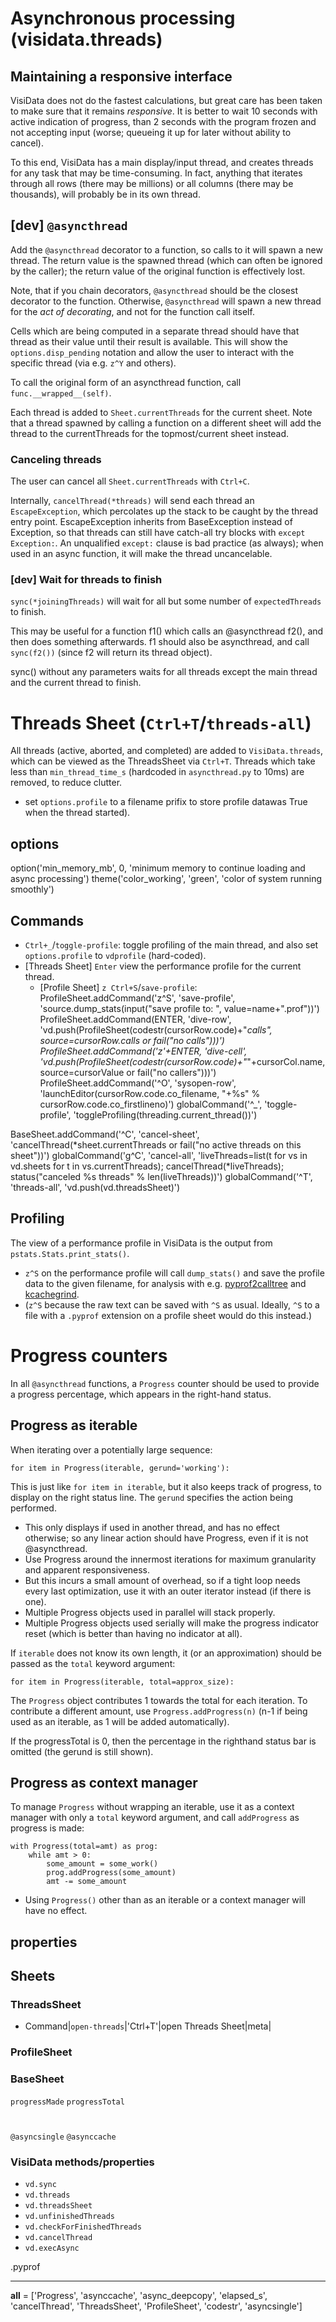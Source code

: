 # Asynchronous processing (visidata.threads)

## Maintaining a responsive interface

VisiData does not do the fastest calculations, but great care has been taken to make sure that it remains *responsive*.
It is better to wait 10 seconds with active indication of progress, than 2 seconds with the program frozen and not accepting input (worse; queueing it up for later without ability to cancel).

To this end, VisiData has a main display/input thread, and creates threads for any task that may be time-consuming.
In fact, anything that iterates through all rows (there may be millions) or all columns (there may be thousands), will probably be in its own thread.


## [dev] `@asyncthread`

Add the `@asyncthread` decorator to a function, so calls to it will spawn a new thread.
The return value is the spawned thread (which can often be ignored by the caller); the return value of the original function is effectively lost.

Note, that if you chain decorators, `@asyncthread` should be the closest decorator to the function. Otherwise, `@asyncthread` will spawn a new thread for the *act of decorating*, and not for the function call itself.

Cells which are being computed in a separate thread should have that thread as their value until their result is available.
This will show the `options.disp_pending` notation and allow the user to interact with the specific thread (via e.g. `z^Y` and others).

To call the original form of an asyncthread function, call `func.__wrapped__(self)`.

Each thread is added to `Sheet.currentThreads` for the current sheet.
Note that a thread spawned by calling a function on a different sheet will add the thread to the currentThreads for the topmost/current sheet instead.

### Canceling threads

The user can cancel all `Sheet.currentThreads` with `Ctrl+C`.

Internally, `cancelThread(*threads)` will send each thread an `EscapeException`, which percolates up the stack to be caught by the thread entry point.
EscapeException inherits from BaseException instead of Exception, so that threads can still have catch-all try blocks with `except Exception:`.
An unqualified `except:` clause is bad practice (as always); when used in an async function, it will make the thread uncancelable.

### [dev] Wait for threads to finish

`sync(*joiningThreads)` will wait for all but some number of `expectedThreads` to finish.

This may be useful for a function f1() which calls an @asyncthread f2(), and then does something afterwards.  f1 should also be asyncthread, and call `sync(f2())` (since f2 will return its thread object).

sync() without any parameters waits for all threads except the main thread and the current thread to finish.

# Threads Sheet (`Ctrl+T`/`threads-all`)

All threads (active, aborted, and completed) are added to `VisiData.threads`, which can be viewed as the ThreadsSheet via `Ctrl+T`.
Threads which take less than `min_thread_time_s` (hardcoded in `asyncthread.py` to 10ms) are removed, to reduce clutter.

- set `options.profile` to a filename prifix to store profile datawas True when the thread started).

## options
option('min_memory_mb', 0, 'minimum memory to continue loading and async processing')
theme('color_working', 'green', 'color of system running smoothly')

## Commands

- `Ctrl+_`/`toggle-profile`: toggle profiling of the main thread, and also set `options.profile` to `vdprofile` (hard-coded).
- [Threads Sheet] `Enter` view the performance profile for the current thread.
  - [Profile Sheet] `z Ctrl+S`/`save-profile`: 
ProfileSheet.addCommand('z^S', 'save-profile', 'source.dump_stats(input("save profile to: ", value=name+".prof"))')
ProfileSheet.addCommand(ENTER, 'dive-row', 'vd.push(ProfileSheet(codestr(cursorRow.code)+"_calls", source=cursorRow.calls or fail("no calls")))')
ProfileSheet.addCommand('z'+ENTER, 'dive-cell', 'vd.push(ProfileSheet(codestr(cursorRow.code)+"_"+cursorCol.name, source=cursorValue or fail("no callers")))')
ProfileSheet.addCommand('^O', 'sysopen-row', 'launchEditor(cursorRow.code.co_filename, "+%s" % cursorRow.code.co_firstlineno)')
globalCommand('^_', 'toggle-profile', 'toggleProfiling(threading.current_thread())')

BaseSheet.addCommand('^C', 'cancel-sheet', 'cancelThread(*sheet.currentThreads or fail("no active threads on this sheet"))')
globalCommand('g^C', 'cancel-all', 'liveThreads=list(t for vs in vd.sheets for t in vs.currentThreads); cancelThread(*liveThreads); status("canceled %s threads" % len(liveThreads))')
globalCommand('^T', 'threads-all', 'vd.push(vd.threadsSheet)')
## Profiling

The view of a performance profile in VisiData is the output from `pstats.Stats.print_stats()`.

- `z^S` on the performance profile will call `dump_stats()` and save the profile data to the given filename, for analysis with e.g. [pyprof2calltree]() and [kcachegrind]().
- (`z^S` because the raw text can be saved with `^S` as usual.  Ideally, `^S` to a file with a `.pyprof` extension on a profile sheet would do this instead.)

# Progress counters

In all `@asyncthread` functions, a `Progress` counter should be used to provide a progress percentage, which appears in the right-hand status.

## Progress as iterable

When iterating over a potentially large sequence:

    for item in Progress(iterable, gerund='working'):

This is just like `for item in iterable`, but it also keeps track of progress, to display on the right status line.  The `gerund` specifies the action being performed.

- This only displays if used in another thread, and has no effect otherwise; so any linear action should have Progress, even if it is not @asyncthread.
- Use Progress around the innermost iterations for maximum granularity and apparent responsiveness.
- But this incurs a small amount of overhead, so if a tight loop needs every last optimization, use it with an outer iterator instead (if there is one).
- Multiple Progress objects used in parallel will stack properly.
- Multiple Progress objects used serially will make the progress indicator reset (which is better than having no indicator at all).

If `iterable` does not know its own length, it (or an approximation) should be passed as the `total` keyword argument:

    for item in Progress(iterable, total=approx_size):

The `Progress` object contributes 1 towards the total for each iteration.
To contribute a different amount, use `Progress.addProgress(n)` (n-1 if being used as an iterable, as 1 will be added automatically).

If the progressTotal is 0, then the percentage in the righthand status bar is omitted (the gerund is still shown).

## Progress as context manager

To manage `Progress` without wrapping an iterable, use it as a context manager with only a `total` keyword argument, and call `addProgress` as progress is made:

    with Progress(total=amt) as prog:
        while amt > 0:
            some_amount = some_work()
            prog.addProgress(some_amount)
            amt -= some_amount

- Using `Progress()` other than as an iterable or a context manager will have no effect.

## properties

## Sheets

### ThreadsSheet

- Command|`open-threads`|'Ctrl+T'|open Threads Sheet|meta|

### ProfileSheet

### BaseSheet

`progressMade`
`progressTotal`

# 
`@asyncsingle`
`@asynccache`

### VisiData methods/properties
- `vd.sync`
- `vd.threads`
- `vd.threadsSheet`
- `vd.unfinishedThreads`
- `vd.checkForFinishedThreads`
- `vd.cancelThread`
- `vd.execAsync`


.pyprof

---
__all__ = ['Progress', 'asynccache', 'async_deepcopy', 'elapsed_s', 'cancelThread', 'ThreadsSheet', 'ProfileSheet', 'codestr', 'asyncsingle']
